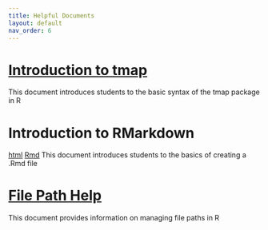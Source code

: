 ```yaml
---
title: Helpful Documents
layout: default
nav_order: 6
---
```



# [Introduction to tmap](https://drive.google.com/uc?export=download&id=1-bUbk10aznTeCy6ifXe7S0cxhOwopEbA)
This document introduces students to the basic syntax of the tmap package in R

# Introduction to RMarkdown 
[html](https://drive.google.com/file/d/1OEmJVYVz3DYn7dzdsrZMIkycTCtGI9M-/view?usp=sharing) 
[Rmd](https://drive.google.com/file/d/1kMoohb0XfOIaXd1LlXvIO8aiFAcopIkp/view?usp=sharing)
This document introduces students to the basics of creating a .Rmd file

# [File Path Help](https://drive.google.com/uc?export=download&id=1Rs_9j0dEvaQ66a6Jah8FhgrI5r3nX7nz)
This document provides information on managing file paths in R
